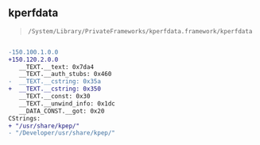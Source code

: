 ## kperfdata

> `/System/Library/PrivateFrameworks/kperfdata.framework/kperfdata`

```diff

-150.100.1.0.0
+150.120.2.0.0
   __TEXT.__text: 0x7da4
   __TEXT.__auth_stubs: 0x460
-  __TEXT.__cstring: 0x35a
+  __TEXT.__cstring: 0x350
   __TEXT.__const: 0x30
   __TEXT.__unwind_info: 0x1dc
   __DATA_CONST.__got: 0x20
CStrings:
+ "/usr/share/kpep/"
- "/Developer/usr/share/kpep/"

```
